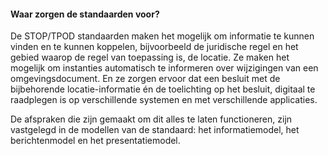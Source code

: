 #### Waar zorgen de standaarden voor?

De STOP/TPOD standaarden maken het mogelijk om informatie te kunnen vinden en te
kunnen koppelen, bijvoorbeeld de juridische regel en het gebied waarop de regel
van toepassing is, de locatie. Ze maken het mogelijk om instanties automatisch
te informeren over wijzigingen van een omgevingsdocument. En ze zorgen ervoor
dat een besluit met de bijbehorende locatie-informatie én de toelichting op het
besluit, digitaal te raadplegen is op verschillende systemen en met
verschillende applicaties.

De afspraken die zijn gemaakt om dit alles te laten functioneren, zijn
vastgelegd in de modellen van de standaard: het informatiemodel, het
berichtenmodel en het presentatiemodel.
